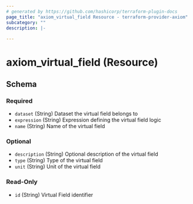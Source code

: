 ```yaml
---
# generated by https://github.com/hashicorp/terraform-plugin-docs
page_title: "axiom_virtual_field Resource - terraform-provider-axiom"
subcategory: ""
description: |-
  
---
```


# axiom_virtual_field (Resource)





<!-- schema generated by tfplugindocs -->
## Schema

### Required

- `dataset` (String) Dataset the virtual field belongs to
- `expression` (String) Expression defining the virtual field logic
- `name` (String) Name of the virtual field

### Optional

- `description` (String) Optional description of the virtual field
- `type` (String) Type of the virtual field
- `unit` (String) Unit of the virtual field

### Read-Only

- `id` (String) Virtual Field identifier
